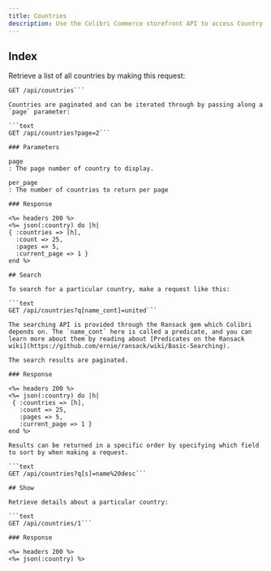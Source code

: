 ```yaml
---
title: Countries
description: Use the Colibri Commerce storefront API to access Country data.
---
```


## Index

Retrieve a list of all countries by making this request:

```text
GET /api/countries```

Countries are paginated and can be iterated through by passing along a `page` parameter:

```text
GET /api/countries?page=2```

### Parameters

page
: The page number of country to display.

per_page
: The number of countries to return per page

### Response

<%= headers 200 %>
<%= json(:country) do |h|
{ :countries => [h],
  :count => 25,
  :pages => 5,
  :current_page => 1 }
end %>

## Search

To search for a particular country, make a request like this:

```text
GET /api/countries?q[name_cont]=united```

The searching API is provided through the Ransack gem which Colibri depends on. The `name_cont` here is called a predicate, and you can learn more about them by reading about [Predicates on the Ransack wiki](https://github.com/ernie/ransack/wiki/Basic-Searching).

The search results are paginated.

### Response

<%= headers 200 %>
<%= json(:country) do |h|
 { :countries => [h],
   :count => 25,
   :pages => 5,
   :current_page => 1 }
end %>

Results can be returned in a specific order by specifying which field to sort by when making a request.

```text
GET /api/countries?q[s]=name%20desc```

## Show

Retrieve details about a particular country:

```text
GET /api/countries/1```

### Response

<%= headers 200 %>
<%= json(:country) %>

